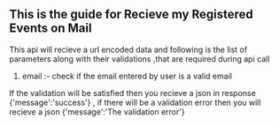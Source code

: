 ## This is the guide for Recieve my Registered Events on Mail

This api will recieve a url encoded data and following is the list of parameters along with their validations ,that are required during api call  

1. email :- check if the email entered by user is a valid email

If the validation will be satisfied then you recieve a json in response {'message':'success'} , if there will be a validation error then you will recieve a json {'message':'The validation error'}